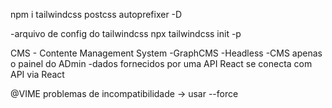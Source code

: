 npm i tailwindcss postcss autoprefixer -D

-arquivo de config do tailwindcss
npx tailwindcss init -p

CMS - Contente Management System
-GraphCMS
-Headless -CMS apenas o painel do ADmin -dados fornecidos por uma API
React se conecta com API via React

@VIME
problemas de incompatibilidade -> usar --force
